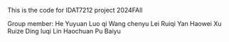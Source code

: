   This is the code for IDAT7212 project 2024FAll
  
  Group member:
  He Yuyuan
  Luo qi
  Wang chenyu
  Lei Ruiqi
  Yan Haowei
  Xu Ruize
  Ding luqi
  Lin Haochuan
  Pu Baiyu
